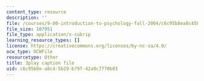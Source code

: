 ```yaml
---
content_type: resource
description: ''
file: /courses/9-00-introduction-to-psychology-fall-2004/c6c95b8ea8c45b29b79f42a9c7770b03_10495.vtt
file_size: 107951
file_type: application/x-subrip
learning_resource_types: []
license: https://creativecommons.org/licenses/by-nc-sa/4.0/
ocw_type: OCWFile
resourcetype: Other
title: 3play caption file
uid: c6c95b8e-a8c4-5b29-b79f-42a9c7770b03
---
```

